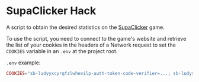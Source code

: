 # SupaClicker Hack
A script to obtain the desired statistics on the [SupaClicker](https://github.com/Steellgold/supa-clicker) game.

To use the script, you need to connect to the game's website and retrieve the list of your cookies in the headers of a Network request to set the `COOKIES` variable in an `.env` at the project root.

`.env` example:
```php
COOKIES="sb-ludyyxcyrqfzlwhexilp-auth-token-code-verifier=...; sb-ludyyxcyrqfzlwhexilp-auth-token=..."
```